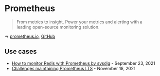 # Prometheus

> From metrics to insight. Power your metrics and alerting with a leading open-source monitoring solution.

→ [prometheus.io](https://prometheus.io/), [GitHub](https://github.com/prometheus/prometheus)

## Use cases

* [How to monitor Redis with Prometheus by sysdig](https://sysdig.com/blog/redis-prometheus/) - September 23, 2021
* [Challenges maintaining Prometheus LTS](https://sysdig.com/blog/challenges-prometheus-lts/) - November 18, 2021
